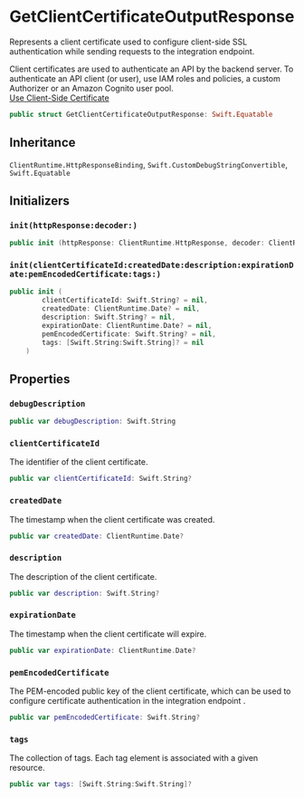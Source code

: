 # GetClientCertificateOutputResponse

Represents a client certificate used to configure client-side SSL authentication while sending requests to the integration endpoint.

<div class="remarks">Client certificates are used to authenticate an API by the backend server. To authenticate an API client (or user), use IAM roles and policies, a custom Authorizer or an Amazon Cognito user pool.</div>
<div class="seeAlso">
<a href="https:​//docs.aws.amazon.com/apigateway/latest/developerguide/getting-started-client-side-ssl-authentication.html">Use Client-Side Certificate
</div>

``` swift
public struct GetClientCertificateOutputResponse: Swift.Equatable 
```

## Inheritance

`ClientRuntime.HttpResponseBinding`, `Swift.CustomDebugStringConvertible`, `Swift.Equatable`

## Initializers

### `init(httpResponse:decoder:)`

``` swift
public init (httpResponse: ClientRuntime.HttpResponse, decoder: ClientRuntime.ResponseDecoder? = nil) throws 
```

### `init(clientCertificateId:createdDate:description:expirationDate:pemEncodedCertificate:tags:)`

``` swift
public init (
        clientCertificateId: Swift.String? = nil,
        createdDate: ClientRuntime.Date? = nil,
        description: Swift.String? = nil,
        expirationDate: ClientRuntime.Date? = nil,
        pemEncodedCertificate: Swift.String? = nil,
        tags: [Swift.String:Swift.String]? = nil
    )
```

## Properties

### `debugDescription`

``` swift
public var debugDescription: Swift.String 
```

### `clientCertificateId`

The identifier of the client certificate.

``` swift
public var clientCertificateId: Swift.String?
```

### `createdDate`

The timestamp when the client certificate was created.

``` swift
public var createdDate: ClientRuntime.Date?
```

### `description`

The description of the client certificate.

``` swift
public var description: Swift.String?
```

### `expirationDate`

The timestamp when the client certificate will expire.

``` swift
public var expirationDate: ClientRuntime.Date?
```

### `pemEncodedCertificate`

The PEM-encoded public key of the client certificate, which can be used to configure certificate authentication in the integration endpoint .

``` swift
public var pemEncodedCertificate: Swift.String?
```

### `tags`

The collection of tags. Each tag element is associated with a given resource.

``` swift
public var tags: [Swift.String:Swift.String]?
```
